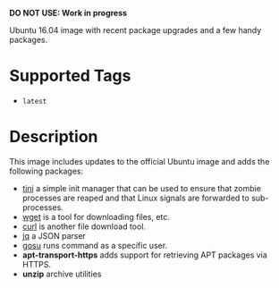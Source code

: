 **DO NOT USE: Work in progress**

Ubuntu 16.04 image with recent package upgrades and a few handy packages.

# Supported Tags

* `latest`

# Description

This image includes updates to the official Ubuntu image and adds the following packages:

* [tini](https://github.com/krallin/tini) a simple init manager that can be used to ensure that zombie processes are reaped and that Linux signals are forwarded to sub-processes.
* [wget](https://www.gnu.org/software/wget/) is a tool for downloading files, etc.
* [curl](https://curl.haxx.se/) is another file download tool.
* [jq](https://stedolan.github.io/jq/) a JSON parser
* [gosu](https://github.com/tianon/gosu) runs command as a specific user.
* **apt-transport-https** adds support for retrieving APT packages via HTTPS.
* **unzip** archive utilities
